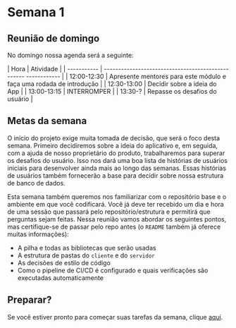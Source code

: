 # Semana 1

## Reunião de domingo

No domingo nossa agenda será a seguinte:

| Hora | Atividade |
| ----------- | -------------------------------------------------- ------------ |
| 12:00-12:30 | Apresente mentores para este módulo e faça uma rodada de introdução |
| 12:30-13:00 | Decidir sobre a ideia do App |
| 13:00-13:15 | INTERROMPER |
| 13:30-? | Repasse os desafios do usuário |

## Metas da semana

O início do projeto exige muita tomada de decisão, que será o foco desta semana. Primeiro decidiremos sobre a ideia do aplicativo e, em seguida, com a ajuda de nosso proprietário do produto, trabalharemos para superar os desafios do usuário. Isso nos dará uma boa lista de histórias de usuários iniciais para desenvolver ainda mais ao longo das semanas. Essas histórias de usuários também fornecerão a base para decidir sobre nossa estrutura de banco de dados.

Esta semana também queremos nos familiarizar com o repositório base e o ambiente em que você codificará. Você já deve ter recebido um dia e hora de uma sessão que passará pelo repositório/estrutura e permitirá que perguntas sejam feitas. Nessa reunião vamos abordar os seguintes pontos, mas certifique-se de passar pelo repo antes (o `README` também já oferece muitas informações):

- A pilha e todas as bibliotecas que serão usadas
- A estrutura de pastas do `cliente` e do `servidor`
- As decisões de estilo de código
- Como o pipeline de CI/CD é configurado e quais verificações são executadas automaticamente

## Preparar?

Se você estiver pronto para começar suas tarefas da semana, clique [aqui](./MAKEME.md).
